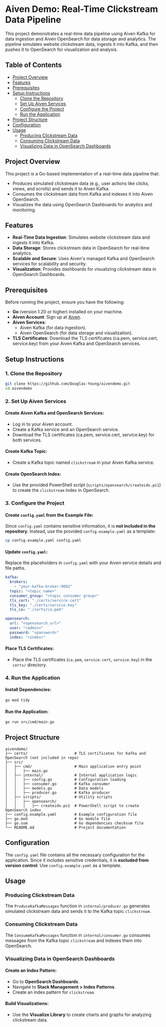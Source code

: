 # Aiven Demo: Real-Time Clickstream Data Pipeline

This project demonstrates a real-time data pipeline using Aiven Kafka for data ingestion and Aiven OpenSearch for data storage and analytics. The pipeline simulates website clickstream data, ingests it into Kafka, and then pushes it to OpenSearch for visualization and analysis.

## Table of Contents
- [Project Overview](#project-overview)
- [Features](#features)
- [Prerequisites](#prerequisites)
- [Setup Instructions](#setup-instructions)
  - [Clone the Repository](#clone-the-repository)
  - [Set Up Aiven Services](#set-up-aiven-services)
  - [Configure the Project](#configure-the-project)
  - [Run the Application](#run-the-application)
- [Project Structure](#project-structure)
- [Configuration](#configuration)
- [Usage](#usage)
  - [Producing Clickstream Data](#producing-clickstream-data)
  - [Consuming Clickstream Data](#consuming-clickstream-data)
  - [Visualizing Data in OpenSearch Dashboards](#visualizing-data-in-opensearch-dashboards)

## Project Overview

This project is a Go-based implementation of a real-time data pipeline that:

- Produces simulated clickstream data (e.g., user actions like clicks, views, and scrolls) and sends it to Aiven Kafka.
- Consumes the clickstream data from Kafka and indexes it into Aiven OpenSearch.
- Visualizes the data using OpenSearch Dashboards for analytics and monitoring.

## Features

- **Real-Time Data Ingestion**: Simulates website clickstream data and ingests it into Kafka.
- **Data Storage**: Stores clickstream data in OpenSearch for real-time analytics.
- **Scalable and Secure**: Uses Aiven's managed Kafka and OpenSearch services for scalability and security.
- **Visualization**: Provides dashboards for visualizing clickstream data in OpenSearch Dashboards.

## Prerequisites

Before running the project, ensure you have the following:

- **Go** (version 1.20 or higher) installed on your machine.
- **Aiven Account**: Sign up at [Aiven](https://aiven.io/).
- **Aiven Services**:
  - Aiven Kafka (for data ingestion).
  - Aiven OpenSearch (for data storage and visualization).
- **TLS Certificates**: Download the TLS certificates (ca.pem, service.cert, service.key) from your Aiven Kafka and OpenSearch services.

## Setup Instructions

### 1. Clone the Repository

```bash
git clone https://github.com/Douglas-Young/aivendemo.git
cd aivendemo
```

### 2. Set Up Aiven Services

#### Create Aiven Kafka and OpenSearch Services:
- Log in to your Aiven account.
- Create a Kafka service and an OpenSearch service.
- Download the TLS certificates (ca.pem, service.cert, service.key) for both services.

#### Create Kafka Topic:
- Create a Kafka topic named `clickstream` in your Aiven Kafka service.

#### Create OpenSearch Index:
- Use the provided PowerShell script (`scripts/opensearch/createidx.ps1`) to create the `clickstream` index in OpenSearch.

### 3. Configure the Project

#### Create `config.yaml` from the Example File:

Since `config.yaml` contains sensitive information, it is **not included in the repository**. Instead, use the provided `config.example.yaml` as a template:

```bash
cp config.example.yaml config.yaml
```

#### Update `config.yaml`:

Replace the placeholders in `config.yaml` with your Aiven service details and file paths.

```yaml
kafka:
  brokers:
    - "your-kafka-broker:9092"
  topic: "<topic_name>"
  consumer_group: "<topic consumer group>"
  tls_cert: "./certs/service.cert"
  tls_key: "./certs/service.key"
  tls_ca: "./certs/ca.pem"

opensearch:
  url: "<opensearch_url>"
  user: "<admin>"
  password: "<password>"
  index: "<index>"
```

#### Place TLS Certificates:
- Place the TLS certificates (`ca.pem`, `service.cert`, `service.key`) in the `certs/` directory.

### 4. Run the Application

#### Install Dependencies:
```bash
go mod tidy
```

#### Run the Application:
```bash
go run src/cmd/main.go
```

## Project Structure

```
aivendemo/
├── certs/                     # TLS certificates for Kafka and OpenSearch (not included in repo)
├── src/
│   ├── cmd/                   # Main application entry point
│   │   ├── main.go
│   ├── internal/              # Internal application logic
│   │   ├── config.go          # Configuration loading
│   │   ├── consumer.go        # Kafka consumer
│   │   ├── models.go          # Data models
│   │   ├── producer.go        # Kafka producer
│   ├── scripts/               # Utility scripts
│   │   ├── opensearch/
│   │   │   ├── createidx.ps1  # PowerShell script to create OpenSearch index
├── config.example.yaml        # Example configuration file
├── go.mod                     # Go module file
├── go.sum                     # Go dependencies checksum file
└── README.md                  # Project documentation
```

## Configuration

The `config.yaml` file contains all the necessary configuration for the application. Since it includes sensitive credentials, it is **excluded from version control**. Use `config.example.yaml` as a template.

## Usage

### Producing Clickstream Data

The `ProduceKafkaMessages` function in `internal/producer.go` generates simulated clickstream data and sends it to the Kafka topic `clickstream`.

### Consuming Clickstream Data

The `ConsumeKafkaMessages` function in `internal/consumer.go` consumes messages from the Kafka topic `clickstream` and indexes them into OpenSearch.

### Visualizing Data in OpenSearch Dashboards

#### Create an Index Pattern:
- Go to **OpenSearch Dashboards**.
- Navigate to **Stack Management > Index Patterns**.
- Create an index pattern for `clickstream`.

#### Build Visualizations:
- Use the **Visualize Library** to create charts and graphs for analyzing clickstream data.

